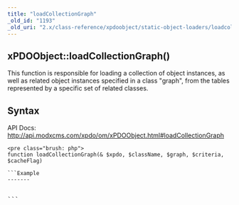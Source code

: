 ```yaml
---
title: "loadCollectionGraph"
_old_id: "1193"
_old_uri: "2.x/class-reference/xpdoobject/static-object-loaders/loadcollectiongraph"
---
```


xPDOObject::loadCollectionGraph()
---------------------------------

This function is responsible for loading a collection of object instances, as well as related object instances specified in a class "graph", from the tables represented by a specific set of related classes.

Syntax
------

API Docs: <http://api.modxcms.com/xpdo/om/xPDOObject.html#loadCollectionGraph>

```
<pre class="brush: php">
function loadCollectionGraph(& $xpdo, $className, $graph, $criteria, $cacheFlag)

```Example
-------

```
<pre class="brush: php">

```